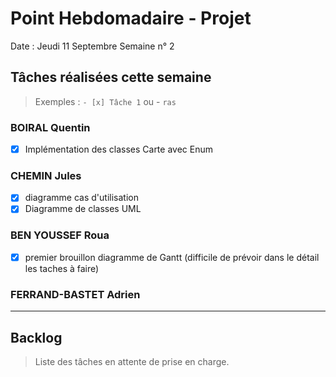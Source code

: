 # Point Hebdomadaire - Projet

Date : Jeudi 11 Septembre
Semaine n° 2

## Tâches réalisées cette semaine

> Exemples : `- [x] Tâche 1` ou - `ras`


### BOIRAL Quentin
- [X] Implémentation des classes Carte avec Enum

### CHEMIN Jules
- [x] diagramme cas d'utilisation
- [X] Diagramme de classes UML

### BEN YOUSSEF Roua
- [x] premier brouillon diagramme de Gantt (difficile de prévoir dans le détail les taches à faire)

### FERRAND-BASTET Adrien

---

## Backlog

> Liste des tâches en attente de prise en charge.

